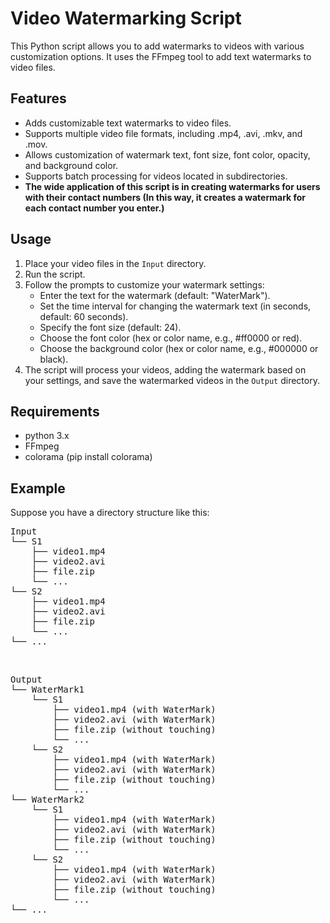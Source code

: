 # Video Watermarking Script

This Python script allows you to add watermarks to videos with various customization options. It uses the FFmpeg tool to add text watermarks to video files.

## Features

- Adds customizable text watermarks to video files.
- Supports multiple video file formats, including .mp4, .avi, .mkv, and .mov.
- Allows customization of watermark text, font size, font color, opacity, and background color.
- Supports batch processing for videos located in subdirectories.
- <strong>The wide application of this script is in creating watermarks for users with their contact numbers (In this way, it creates a watermark for each contact number you enter.)</strong>

## Usage

1. Place your video files in the `Input` directory.
2. Run the script.
3. Follow the prompts to customize your watermark settings:
   - Enter the text for the watermark (default: "WaterMark").
   - Set the time interval for changing the watermark text (in seconds, default: 60 seconds).
   - Specify the font size (default: 24).
   - Choose the font color (hex or color name, e.g., #ff0000 or red).
   - Choose the background color (hex or color name, e.g., #000000 or black).
4. The script will process your videos, adding the watermark based on your settings, and save the watermarked videos in the `Output` directory.

## Requirements
- python 3.x
- FFmpeg
- colorama (pip install colorama)

## Example

Suppose you have a directory structure like this:
<pre>
Input
└── S1
    ├── video1.mp4
    ├── video2.avi
    ├── file.zip
    └── ...
└── S2
    ├── video1.mp4
    ├── video2.avi
    ├── file.zip
    └── ...
└── ...
</pre>
<br>
<pre>
Output
└── WaterMark1
    └── S1
        ├── video1.mp4 (with WaterMark)
        ├── video2.avi (with WaterMark) 
        ├── file.zip (without touching)
        └── ...
    └── S2
        ├── video1.mp4 (with WaterMark)
        ├── video2.avi (with WaterMark)
        ├── file.zip (without touching)
        └── ...
└── WaterMark2
    └── S1
        ├── video1.mp4 (with WaterMark)
        ├── video2.avi (with WaterMark)
        ├── file.zip (without touching)
        └── ...
    └── S2
        ├── video1.mp4 (with WaterMark)
        ├── video2.avi (with WaterMark)
        ├── file.zip (without touching)
        └── ...
└── ...
</pre>



